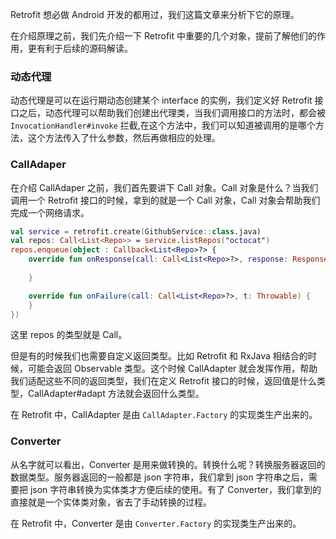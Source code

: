 Retrofit 想必做 Android 开发的都用过，我们这篇文章来分析下它的原理。

在介绍原理之前，我们先介绍一下 Retrofit 中重要的几个对象，提前了解他们的作用，更有利于后续的源码解读。

### 动态代理

动态代理是可以在运行期动态创建某个 interface 的实例，我们定义好 Retrofit 接口之后，动态代理可以帮助我们创建出代理类，当我们调用接口的方法时，都会被 `InvocationHandler#invoke` 拦截,在这个方法中，我们可以知道被调用的是哪个方法，这个方法传入了什么参数，然后再做相应的处理。

### CallAdaper

在介绍 CallAdaper 之前，我们首先要讲下 Call 对象。Call 对象是什么？当我们调用一个 Retrofit 接口的时候，拿到的就是一个 Call 对象，Call 对象会帮助我们完成一个网络请求。

```kotlin
val service = retrofit.create(GithubService::class.java)
val repos: Call<List<Repo>> = service.listRepos("octocat")
repos.enqueue(object : Callback<List<Repo>?> {
    override fun onResponse(call: Call<List<Repo>?>, response: Response<List<Repo>?>) {
        
    }

    override fun onFailure(call: Call<List<Repo>?>, t: Throwable) {
    }
})
```

这里 repos 的类型就是 Call。

但是有的时候我们也需要自定义返回类型。比如 Retrofit 和 RxJava 相结合的时候，可能会返回 Observable 类型。这个时候 CallAdapter 就会发挥作用，帮助我们适配这些不同的返回类型，我们在定义 Retrofit 接口的时候，返回值是什么类型，CallAdapter#adapt 方法就会返回什么类型。

在 Retrofit 中，CallAdapter 是由 `CallAdapter.Factory` 的实现类生产出来的。

### Converter

从名字就可以看出，Converter 是用来做转换的。转换什么呢？转换服务器返回的数据类型。服务器返回的一般都是 json 字符串，我们拿到 json 字符串之后，需要把 json 字符串转换为实体类才方便后续的使用。有了 Converter，我们拿到的直接就是一个实体类对象，省去了手动转换的过程。

在 Retrofit 中，Converter 是由 `Converter.Factory` 的实现类生产出来的。